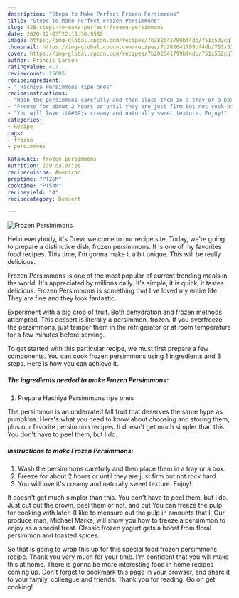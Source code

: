 ```yaml
---
description: "Steps to Make Perfect Frozen Persimmons"
title: "Steps to Make Perfect Frozen Persimmons"
slug: 428-steps-to-make-perfect-frozen-persimmons
date: 2020-12-03T22:13:36.958Z
image: https://img-global.cpcdn.com/recipes/7b282641799bf4db/751x532cq70/frozen-persimmons-recipe-main-photo.jpg
thumbnail: https://img-global.cpcdn.com/recipes/7b282641799bf4db/751x532cq70/frozen-persimmons-recipe-main-photo.jpg
cover: https://img-global.cpcdn.com/recipes/7b282641799bf4db/751x532cq70/frozen-persimmons-recipe-main-photo.jpg
author: Francis Larson
ratingvalue: 4.7
reviewcount: 15605
recipeingredient:
- " Hachiya Persimmons ripe ones"
recipeinstructions:
- "Wash the persimmons carefully and then place them in a tray or a box."
- "Freeze for about 2 hours or until they are just firm but not rock hard."
- "You will love it&#39;s creamy and naturally sweet texture. Enjoy!"
categories:
- Recipe
tags:
- frozen
- persimmons

katakunci: frozen persimmons 
nutrition: 239 calories
recipecuisine: American
preptime: "PT26M"
cooktime: "PT54M"
recipeyield: "4"
recipecategory: Dessert

---
```



![Frozen Persimmons](https://img-global.cpcdn.com/recipes/7b282641799bf4db/751x532cq70/frozen-persimmons-recipe-main-photo.jpg)

Hello everybody, it's Drew, welcome to our recipe site. Today, we're going to prepare a distinctive dish, frozen persimmons. It is one of my favorites food recipes. This time, I'm gonna make it a bit unique. This will be really delicious.

Frozen Persimmons is one of the most popular of current trending meals in the world. It's appreciated by millions daily. It's simple, it is quick, it tastes delicious. Frozen Persimmons is something that I've loved my entire life. They are fine and they look fantastic.

Experiment with a big crop of fruit. Both dehydration and frozen methods attempted. This dessert is literally a persimmon, frozen. If you overfreeze the persimmons, just temper them in the refrigerator or at room temperature for a few minutes before serving.


To get started with this particular recipe, we must first prepare a few components. You can cook frozen persimmons using 1 ingredients and 3 steps. Here is how you can achieve it.

<!--inarticleads1-->

##### The ingredients needed to make Frozen Persimmons:

1. Prepare  Hachiya Persimmons ripe ones


The persimmon is an underrated fall fruit that deserves the same hype as pumpkins. Here&#39;s what you need to know about choosing and storing them, plus our favorite persimmon recipes. It doesn&#39;t get much simpler than this. You don&#39;t have to peel them, but I do. 

<!--inarticleads2-->

##### Instructions to make Frozen Persimmons:

1. Wash the persimmons carefully and then place them in a tray or a box.
1. Freeze for about 2 hours or until they are just firm but not rock hard.
1. You will love it&#39;s creamy and naturally sweet texture. Enjoy!


It doesn&#39;t get much simpler than this. You don&#39;t have to peel them, but I do. Just cut out the crown, peel them or not, and cut You can freeze the pulp for cooking with later. (I like to measure out the pulp in amounts that I. Our produce man, Michael Marks, will show you how to freeze a persimmon to enjoy as a special treat. Classic frozen yogurt gets a boost from floral persimmon and toasted spices. 

So that is going to wrap this up for this special food frozen persimmons recipe. Thank you very much for your time. I'm confident that you will make this at home. There is gonna be more interesting food in home recipes coming up. Don't forget to bookmark this page in your browser, and share it to your family, colleague and friends. Thank you for reading. Go on get cooking!
